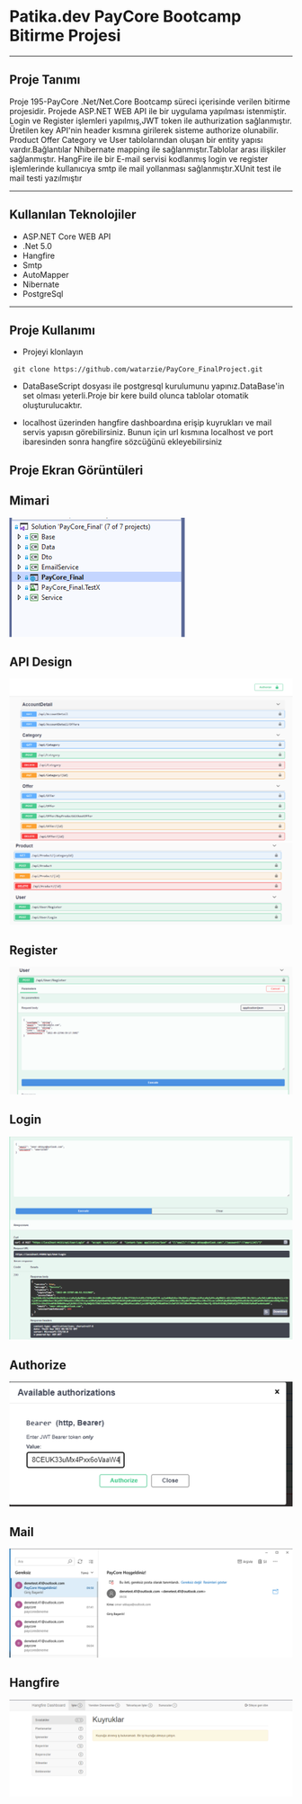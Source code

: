 # Patika.dev PayCore Bootcamp Bitirme Projesi
***
## Proje Tanımı
   Proje 195-PayCore .Net/Net.Core Bootcamp süreci içerisinde verilen bitirme projesidir. Projede ASP.NET WEB API ile bir uygulama yapılması istenmiştir.
   Login ve Register işlemleri yapılmış,JWT token ile authurization sağlanmıştır. Üretilen key API'nin header kısmına girilerek sisteme authorize olunabilir.
   Product Offer Category ve User tablolarından oluşan bir entity yapısı vardır.Bağlantılar Nhibernate mapping ile sağlanmıştır.Tablolar arası ilişkiler sağlanmıştır.
   HangFire ile bir E-mail servisi kodlanmış login ve register işlemlerinde kullanıcıya smtp ile mail yollanması sağlanmıştır.XUnit test ile mail testi yazılmıştır
***
## Kullanılan Teknolojiler
* ASP.NET Core WEB API
* .Net 5.0
* Hangfire
* Smtp
* AutoMapper
* Nibernate
* PostgreSql
***
## Proje Kullanımı 
* Projeyi klonlayın
```
 git clone https://github.com/watarzie/PayCore_FinalProject.git
```
* DataBaseScript dosyası ile postgresql kurulumunu yapınız.DataBase'in set olması yeterli.Proje bir kere build olunca tablolar otomatik oluşturulucaktır.

* localhost üzerinden hangfire dashboardına erişip kuyrukları ve mail servis yapısın görebilirsiniz. Bunun için url kısmına localhost ve port ibaresinden sonra hangfire sözcüğünü ekleyebilirsiniz

## Proje Ekran Görüntüleri
## Mimari
![Schema](https://github.com/watarzie/PayCore_FinalProject/blob/main/ScreenShots/Proje%20Mimarisi.png?raw=true)
## API Design
![Schema](https://github.com/watarzie/PayCore_FinalProject/blob/main/ScreenShots/ApiDesign.png?raw=true)
![Schema](https://github.com/watarzie/PayCore_FinalProject/blob/main/ScreenShots/ApiDesign2.png?raw=true)
## Register
![Schema](https://github.com/watarzie/PayCore_FinalProject/blob/main/ScreenShots/Register.png?raw=true)
## Login
![Schema](https://github.com/watarzie/PayCore_FinalProject/blob/main/ScreenShots/Login.png?raw=true)
## Authorize
![Schema](https://github.com/watarzie/PayCore_FinalProject/blob/main/ScreenShots/Authorize.png?raw=true)
## Mail
![Schema](https://github.com/watarzie/PayCore_FinalProject/blob/main/ScreenShots/Mail.png?raw=true)
## Hangfire
![Schema](https://github.com/watarzie/PayCore_FinalProject/blob/main/ScreenShots/HangFire.png?raw=true)
   






